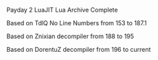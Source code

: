 Payday 2 LuaJIT Lua Archive Complete

Based on TdlQ No Line Numbers from 153 to 187.1

Based on Znixian decompiler from 188 to 195

Based on DorentuZ decompiler from 196 to current

